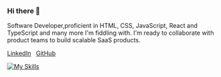 ### Hi there 👋 

<!--
**twentymurial33/twentymurial33** is a ✨ _special_ ✨ repository because its `README.md` (this file) appears on your GitHub profile.

Here are some ideas to get you started:

Hi there 👋 , I'm Murial Anindo
- 👯 I’m looking to collaborate on startup projects 
- 💬 Ask me about anything
- 📫 How to reach me: mlomax@twu.edu | 713-962-0931
- 📫 Started https://medium.com/@mlomax_46744 
-->

                                       
Software Developer,proficient in HTML, CSS, JavaScript, React and TypeScript and many more I'm fiddling with. I'm ready to collaborate with product teams to build scalable SaaS products. 


         
                                  
                                       
                                       
                                      

[LinkedIn](https://www.linkedin.com/in/murial-anindo/)
&nbsp;
[GitHub](https://github.com/twentymurial33/)

[![My Skills](https://skillicons.dev/icons?i=aws,tailwind,javascript,docker,postgres,typescript,styledcomponents,nextjs,react,css,html,prisma,remix,php,supabase,mongo,materialui&perline=3)](https://skillicons.dev)


